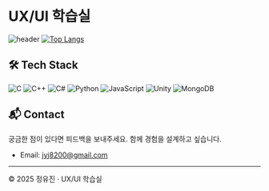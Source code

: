 # UX/UI 학습실

![header](https://capsule-render.vercel.app/api?type=waving&color=auto&height=300&section=header&text=UX/UI%20실험%20공작소&fontSize=90)
[![Top Langs](https://github-readme-stats.vercel.app/api/top-langs/?username=yumyummm)](https://github.com/anuraghazra/github-readme-stats)

## 🛠 Tech Stack


![C](https://img.shields.io/badge/C-A8B9CC?style=flat-square&logo=C&logoColor=white)
![C++](https://img.shields.io/badge/C%2B%2B-00599C?style=flat-square&logo=C%2B%2B&logoColor=white)
![C#](https://img.shields.io/badge/C%23-239120?style=flat-square&logo=C%20Sharp&logoColor=white)
![Python](https://img.shields.io/badge/Python-3776AB?style=flat-square&logo=Python&logoColor=white)
![JavaScript](https://img.shields.io/badge/JavaScript-F7DF1E?style=flat-square&logo=JavaScript&logoColor=white)
![Unity](https://img.shields.io/badge/Unity-000000?style=flat-square&logo=Unity&logoColor=white)
![MongoDB](https://img.shields.io/badge/MongoDB-47A248?style=flat-square&logo=MongoDB&logoColor=white)

## 📬 Contact

궁금한 점이 있다면 피드백을 보내주세요. 함께 경험을 설계하고 싶습니다.

- Email: [jyj8200@gmail.com](mailto:jyj8200@gmail.com)

---

© 2025 정유진 · UX/UI 학습실
